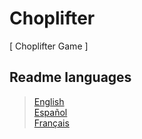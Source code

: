 # Choplifter
  
[ Choplifter Game ]

## Readme languages  
  
> [English](https://github.com/MOERUYONAKI/Choplifter/tree/main/docs/readme-en.md)  
> [Español](https://github.com/MOERUYONAKI/Choplifter/tree/main/docs/readme-es.md)  
> [Français](https://github.com/MOERUYONAKI/Choplifter/tree/main/docs/readme-fr.md)  
  